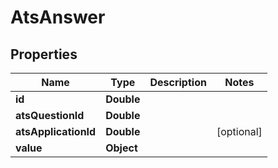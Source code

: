 

# AtsAnswer


## Properties

| Name | Type | Description | Notes |
|------------ | ------------- | ------------- | -------------|
|**id** | **Double** |  |  |
|**atsQuestionId** | **Double** |  |  |
|**atsApplicationId** | **Double** |  |  [optional] |
|**value** | **Object** |  |  |



